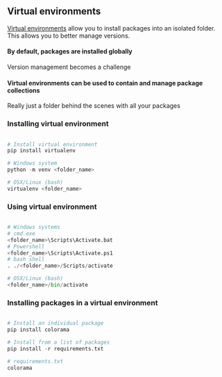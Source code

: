 ## Virtual environments
[Virtual environments](https://docs.python.org/3.7/tutorial/venv.html) allow you to install packages into an isolated folder. This allows you to better manage versions.


#### By default, packages are installed globally
Version management becomes a challenge

#### Virtual environments can be used to contain and manage package collections
Really just a folder behind the scenes with all your packages
<br>

### Installing virtual environment

``` python

# Install virtual environment
pip install virtualenv

# Windows system
python -m venv <folder_name>

# OSX/Linux (bash)
virtualenv <folder_name>

```

### Using virtual environment

``` python

# Windows systems
# cmd.exe
<folder_name>\Scripts\Activate.bat
# Powershell
<folder_name>\Scripts\Activate.ps1
# bash shell
. ./<folder_name>/Scripts/activate

# OSX/Linux (bash)
<folder_name>/bin/activate

```

### Installing packages in a virtual environment

``` python

# Install an individual package
pip install colorama

# Install from a list of packages 
pip install -r requirements.txt

# requirements.txt
colorama

```

